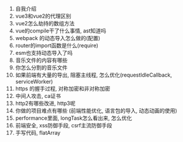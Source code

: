 1. 自我介绍
2. vue3和vue2的代理区别
3. vue2怎么劫持的数组方法
4. vue的compile干了什么事情, ast知道吗
5. webpack 的动态导入怎么做的(配置)
6. router的import函数是什么(require)
7. esm也支持动态导入了吗
8. 音乐文件的内容有哪些
9. 你怎么分割的音乐文件
10. 如果前端有大量的导出, 阻塞主线程, 怎么优化(requestIdleCallback, serviceWorker)
11. https 的握手过程, 对称加密和非对称加密
12. 中间人攻击, ca证书
13. http2有哪些改进, http3呢
14. 你做的项目难点有哪些 (前端性能优化, 语言包的导入, 动态动画的使用)
15. performance里面, longTask怎么看出来, 怎么优化
16. 前端安全, xss防御手段, csrf主流防御手段
17. 手写代码, flatArray